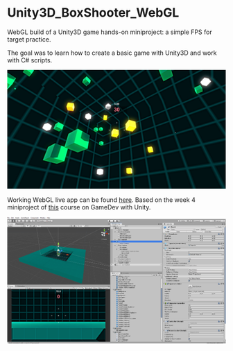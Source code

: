# Unity3D_BoxShooter_WebGL

WebGL build of a Unity3D game hands-on miniproject: a simple FPS for target practice.

The goal was to learn how to create a basic game with Unity3D and work with C# scripts.

![Unity3D Game Snapshot](gameSnapshot.jpg "Unity3D Game Snapshot")

Working WebGL live app can be found [here](https://romxz-boxshooterwebgl.glitch.me/). Based on the week 4 miniproject of [this](https://www.coursera.org/learn/game-development) course on GameDev with Unity.

![Unity3D Project Snapshot](snapshot.png "Unity3D Project Snapshot")
